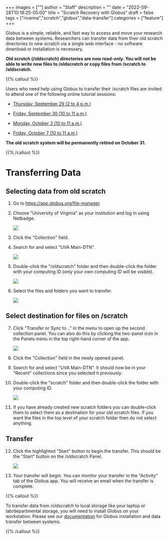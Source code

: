 +++
images = [""]
author = "Staff"
description = ""
date = "2022-09-28T10:18:25-05:00"
title = "Scratch Recovery with Globus"
draft = false
tags = ["rivanna","scratch","globus","data-transfer"]
categories = ["feature"]
+++

Globus is a simple, reliable, and fast way to access and move your research data between systems. Researchers can transfer data from their old scratch directories to new scratch via a single web interface - no software download or installation is necessary.
<!--more-->
**Old scratch (/oldscratch) directories are now read-only. You will not be able to write new files to /oldscratch or copy files from /scratch to /oldscratch.**

{{% callout %}}

Users who need help using Globus to transfer their /scratch files are invited to attend one of the following online tutorial sessions:

- [Thursday, September 29 (2 to 4 p.m.)](https://virginia.zoom.us/j/97870810412?pwd=WXd1WVUxbGNYbFhUMjVGS0Q1ajVkUT09)

- [Friday, September 30 (10 to 11 a.m.)](https://virginia.zoom.us/j/97500880191?pwd=cXUxREx5eEFqVUtGNnF5ZjBHMVgvdz09)

- [Monday, October 3 (10 to 11 a.m.)](https://virginia.zoom.us/j/97500880191?pwd=cXUxREx5eEFqVUtGNnF5ZjBHMVgvdz09)

- [Friday, October 7 (10 to 11 a.m.)](https://virginia.zoom.us/j/97500880191?pwd=cXUxREx5eEFqVUtGNnF5ZjBHMVgvdz09)

**The old scratch system will be permanently retired on October 31.**

{{% /callout %}}

# Transferring Data

## Selecting data from old scratch

1. Go to https://app.globus.org/file-manager.

2. Choose "University of Virginia" as your institution and log in using Netbadge.

    <img src="/images/globus-scratch-1-choose-institution.png">

3. Click the "Collection" field.

4. Search for and select "UVA Main-DTN".

    <img src="/images/globus-scratch-2-main-dtn.png">

5. Double-click the "/oldscratch" folder and then double-click the folder with your computing ID (only your own computing ID will be visible).

    <img src="/images/globus-scratch-3-oldscratch.png">

6. Select the files and folders you want to transfer.

    <img src="/images/globus-scratch-4-select-files.png">

## Select destination for files on /scratch

7. Click "Transfer or Sync to..." in the menu to open up the second collection panel. You can also do this by clicking the two-panel icon in the Panels menu in the top right-hand corner of the app.

    <img src="/images/globus-scratch-5-transfer-button.png">

8. Click the "Collection" field in the newly opened panel.

9. Search for and select "UVA Main-DTN". It should now be in your "Recent" collections since you selected it previously.

10. Double-click the "scratch" folder and then double-click the folder with your computing ID.

    <img src="/images/globus-scratch-6-new-scratch.png">

11. If you have already created new scratch folders you can double-click them to select them as a destination for your old scratch files. If you want the files in the top level of your scratch folder then do not select anything.

## Transfer

12. Click the highlighted "Start" button to begin the transfer. This should be the "Start" button on the /oldscratch Panel.

    <img src="/images/globus-scratch-7-start-transfer.png">

13. Your transfer will begin. You can monitor your transfer in the "Activity" tab of the Globus app. You will receive an email when the transfer is complete. 

{{% callout %}}

To transfer data from /oldscratch to local storage like your laptop or lab/departmental storage, you will need to install Globus on your workstation. Please see our <a href="/userinfo/globus/">documentation</a> for Globus installation and data transfer between systems.

{{% /callout %}}
